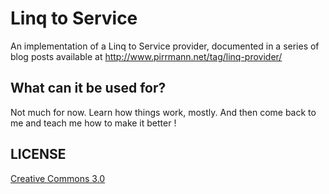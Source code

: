 # Linq to Service 
An implementation of a Linq to Service provider, documented in a series of blog posts available at http://www.pirrmann.net/tag/linq-provider/

## What can it be used for?
Not much for now. Learn how things work, mostly. And then come back to me and teach me how to make it better !

## LICENSE
[Creative Commons 3.0](https://github.com/pirrmann/LinqToService/LICENSE.md)